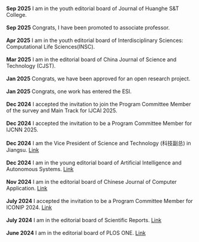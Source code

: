 <br />**Sep 2025**         I am in the youth editorial board of Journal of Huanghe S&T College. <br />
<br />**Sep 2025**         Congrats, I have been promoted to associate professor. <br />
<br />**Apr 2025**         I am in the youth editorial board of Interdisciplinary Sciences: Computational Life Sciences(INSC). <br />
<br />**Mar 2025**         I am in the editorial board of China Journal of Science and Technology (CJST). <br />
<br />**Jan 2025**         Congrats, we have been approved for an open research project. <br />
<br />**Jan 2025**         Congrats, one work has entered the ESI. <br />
<br />**Dec 2024**         I accepted the invitation to join the Program Committee Member of the survey and Main Track for IJCAI 2025. <br />
<br />**Dec 2024**         I accepted the invitation to be a Program Committee Member for IJCNN 2025. <br />
<br />**Dec 2024**         I am the Vice President of Science and Technology (科技副总) in Jiangsu. [Link](https://smejs.cn/policy_show.aspx?id=03a8be7d45ef43f1ba9f614e9f7be972) <br />
<br />**Dec 2024**         I am in the young editorial board of Artificial Intelligence and Autonomous Systems. [Link](https://elspub.com/journals/artificial-intelligence-and-autonomous-systems/special_issues/automation-and-Intelligent-Decision-making-of-edge-ai)<br />
<br />**Nov 2024**         I am in the editorial board of Chinese Journal of Computer Application. [Link](http://jsjyywz.ijournals.cn/jsjyywz/site/menu/20230314112249001)<br />
<br />**July 2024**        I accepted the invitation to be a Program Committee Member for ICONIP 2024. [Link](https://iconip2024.org/wp-content/uploads/2024/11/ICONIP-2024-Scientific-Committee.pdf)<br />
<br />**July 2024**        I am in the editorial board of Scientific Reports. [Link](https://www.nature.com/srep/about/editors#computational-science)<br />
<br />**June 2024**        I am in the editorial board of PLOS ONE. [Link](https://journals.plos.org/plosone/static/editorial-board?ae_name=Qian+Zhang)<br />

